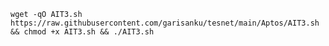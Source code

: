 
` wget -qO AIT3.sh https://raw.githubusercontent.com/garisanku/tesnet/main/Aptos/AIT3.sh && chmod +x AIT3.sh && ./AIT3.sh `

